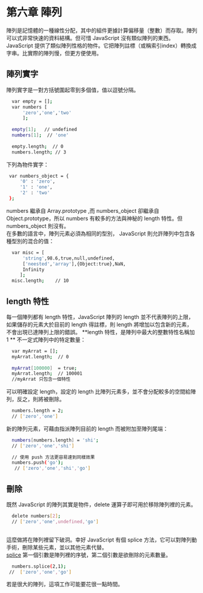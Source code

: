 # 第六章 陣列
陣列是記憶體的一種線性分配，其中的組件更據計算偏移量（整數）而存取。陣列可以式非常快速的資料結構。但可惜 JavaScript 沒有類似陣列的東西。
JavaScript 提供了類似陣列性格的物件。它把陣列註標（或稱索引index）轉換成字串。比實際的陣列慢，但更方便使用。

## 陣列實字
陣列實字是一對方括號圍起零到多個值，值以逗號分隔。
```sh
  var empty = [];
  var numbers [
      'zero','one','two'
      ];
  
  empty[1];   // undefined
  numbers[1];  // 'one'
  
  empty.length;  // 0
  numbers.length; // 3
```
下列為物件實字：
```sh
 var numbers_object = {
     '0' : 'zero',
     '1' : 'one',
     '2' : 'two'
 };
```
numbers 繼承自 Array.prototype ,而 numbers_object 卻繼承自 Object.prototype，所以 numbers 有較多的方法與神秘的 length 特性。但 numbers_object 則沒有。   
在多數的語言中，陣列元素必須為相同的型別， JavaScript 則允許陣列中包含各種型別的混合的值：
```sh
  var misc = [
      'string',98.6,true,null,undefined,
      ['neested','array'],{Object:true},NaN,
      Infinity
     ];
  misc.length;    // 10
```

## length 特性
每一個陣列都有 length 特性，JavaScript 陣列的 length 並不代表陣列的上限，如果儲存的元素大於目前的 length 得註標，則 length 將增加以包含新的元素，不會出現已達陣列上限的錯誤。
**length 特性，是陣列中最大的整數特性名稱加 1 ** 不一定式陣列中的特定數量：
```sh
  var myArrat = [];
  myArrat.length;  // 0
  
  myArrat[100000]  = true;
  myArrat.length;  // 100001
  //myArrat 只包含一個特性
```
可以明確設定 length，設定的 length 比陣列元素多，並不會分配較多的空間給陣列，反之，則將被刪除。
```sh
  numbers.length = 2;
  // ['zero','one']
```
新的陣列元素，可藉由指派陣列目前的 length 而被附加至陣列尾端：
```sh
  numbers[numbers.length] = 'shi';
  // ['zero','one','shi']
  
  // 使用 push 方法更容易達到同樣效果
  numbers.push('go');
   // ['zero','one','shi','go']
```
## 刪除
既然 JavaScript 的陣列其實是物件，delete 運算子即可用於移除陣列裡的元素。
```sh
  delete numbers[2];
  // ['zero','one',undefined,'go']
  
```
這麼做將在陣列裡留下破洞。幸好 JavaScript 有個 splice 方法，它可以對陣列動手術，刪除某些元素，並以其他元素代替。   
[splice](http://www.w3schools.com/jsref/jsref_splice.asp) 第一個引數是陣列裡的序號，第二個引數是欲刪除的元素數量。
```sh
  numbers.splice(2,1);
 //  ['zero','one','go']
```
若是很大的陣列，這項工作可能要花很一點時間。
